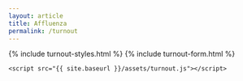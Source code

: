 ```yaml
---
layout: article
title: Affluenza
permalink: /turnout
---
```


<html lang="en">
<body>
    {% include turnout-styles.html %}
    {% include turnout-form.html %}

    <script src="{{ site.baseurl }}/assets/turnout.js"></script>
</body>
</html>
